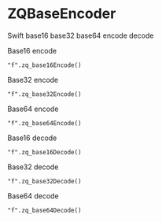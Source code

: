 # ZQBaseEncoder

Swift base16 base32 base64 encode  decode

Base16 encode

```"f".zq_base16Encode()```

Base32 encode

```"f".zq_base32Encode()```

Base64 encode

```"f".zq_base64Encode()```

Base16 decode

```"f".zq_base16Decode()```

Base32 decode

```"f".zq_base32Decode()```

Base64 decode

```"f".zq_base64Decode()```
